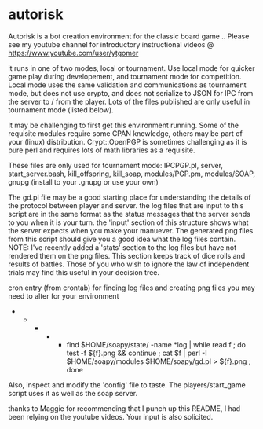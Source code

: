 autorisk
========

Autorisk is a bot creation environment for the classic board game .. Please see my youtube channel for introductory instructional videos @ https://www.youtube.com/user/ytgomer

it runs in one of two modes, local or tournament.  Use local mode for quicker game play during developement, and tournament mode for competition.  Local mode uses the same validation and communications as tournament mode, but does not use crypto, and does not serialize to JSON for IPC from the server to / from the player.  Lots of the files published are only useful in tournament mode (listed below).  

It may be challenging to first get this environment running.  Some of the requisite modules require some CPAN knowledge, others may be part of your (linux) distribution.  Crypt::OpenPGP is sometimes challenging as it is pure perl and requires lots of math libraries as a requisite. 

These files are only used for tournament mode:
  IPCPGP.pl, 
  server, 
  start_server.bash, 
  kill_offspring, 
  kill_soap, 
  modules/PGP.pm, 
  modules/SOAP, 
  gnupg (install to your .gnupg or use your own)
  
  
The gd.pl file may be a good starting place for understanding the details of the protocol between player and server.  the log files that are input to this script are in the same format as the status messages that the server sends to you when it is your turn.  the 'input' section of this structure shows what the server expects when you make your manuever.  The generated png files from this script should give you a good idea what the log files contain.  NOTE:  I've recently added a 'stats' section to the log files but have not rendered them on the png files.  This section keeps track of dice rolls and results of battles.  Those of you who wish to ignore the law of independent trials may find this useful in your decision tree. 

cron entry (from crontab) for finding log files and creating png files you may need to alter for your environment 
* * * * * find $HOME/soapy/state/ -name \*log | while read f ; do test -f ${f}.png && continue ; cat $f | perl -I $HOME/soapy/modules $HOME/soapy/gd.pl > ${f}.png ; done

Also, inspect and modify the 'config' file to taste.  The players/start_game script uses it as well as the soap server.

thanks to Maggie for recommending that I punch up this README, I had been relying on the youtube videos.  Your input is also solicited.
